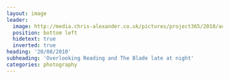 ```yaml
---
layout: image
leader:
  image: http://media.chris-alexander.co.uk/pictures/project365/2010/aug/20/200810.jpg
  position: bottom left
  hidetext: true
  inverted: true
heading: '20/08/2010'
subheading: 'Overlooking Reading and The Blade late at night'
categories: photography
---
```

